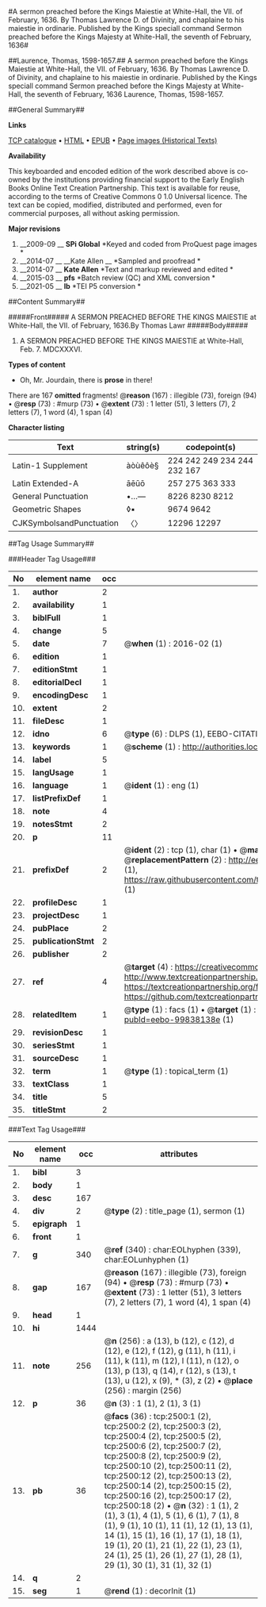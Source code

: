 #A sermon preached before the Kings Maiestie at White-Hall, the VII. of February, 1636. By Thomas Lawrence D. of Divinity, and chaplaine to his maiestie in ordinarie. Published by the Kings speciall command Sermon preached before the Kings Majesty at White-Hall, the seventh of February, 1636#

##Laurence, Thomas, 1598-1657.##
A sermon preached before the Kings Maiestie at White-Hall, the VII. of February, 1636. By Thomas Lawrence D. of Divinity, and chaplaine to his maiestie in ordinarie. Published by the Kings speciall command
Sermon preached before the Kings Majesty at White-Hall, the seventh of February, 1636
Laurence, Thomas, 1598-1657.

##General Summary##

**Links**

[TCP catalogue](http://www.ota.ox.ac.uk/tcp/)  • 
[HTML](http://tei.it.ox.ac.uk/tcp/Texts-HTML/free/A05/A05192.html)  • 
[EPUB](http://tei.it.ox.ac.uk/tcp/Texts-EPUB/free/A05/A05192.epub) • 
[Page images (Historical Texts)](https://historicaltexts.jisc.ac.uk/eebo-99838138e)

**Availability**

This keyboarded and encoded edition of the work described above is co-owned by the
    institutions providing financial support to the Early English Books Online Text Creation
    Partnership. This text is available for reuse, according to the terms of  Creative Commons 0 1.0 Universal
    licence. The text can be copied, modified, distributed and performed, even for commercial
    purposes, all without asking permission.

**Major revisions**

1. __2009-09 __ __SPi Global__ *Keyed and coded from ProQuest page images *
1. __2014-07 __ __Kate Allen __ *Sampled and proofread *
1. __2014-07 __ __Kate Allen__ *Text and markup reviewed and edited *
1. __2015-03 __ __pfs__ *Batch review (QC) and XML conversion *
1. __2021-05 __ __lb__ *TEI P5 conversion *

##Content Summary##

#####Front#####
A SERMON PREACHED BEFORE THE KINGS MAIESTIE at White-Hall, the VII. of February, 1636.By Thomas Lawr
#####Body#####

1. A SERMON PREACHED BEFORE THE KINGS MAIESTIE at White-Hall, Feb. 7. MDCXXXVI.

**Types of content**

  * Oh, Mr. Jourdain, there is **prose** in there!

There are 167 **omitted** fragments! 
 @__reason__ (167) : illegible (73), foreign (94)  •  @__resp__ (73) : #murp (73)  •  @__extent__ (73) : 1 letter (51), 3 letters (7), 2 letters (7), 1 word (4), 1 span (4)

**Character listing**


|Text|string(s)|codepoint(s)|
|---|---|---|
|Latin-1 Supplement|àòùêôè§|224 242 249 234 244 232 167|
|Latin Extended-A|āēūō|257 275 363 333|
|General Punctuation|•…—|8226 8230 8212|
|Geometric Shapes|◊▪|9674 9642|
|CJKSymbolsandPunctuation|〈〉|12296 12297|

##Tag Usage Summary##

###Header Tag Usage###

|No|element name|occ|attributes|
|---|---|---|---|
|1.|__author__|2||
|2.|__availability__|1||
|3.|__biblFull__|1||
|4.|__change__|5||
|5.|__date__|7| @__when__ (1) : 2016-02 (1)|
|6.|__edition__|1||
|7.|__editionStmt__|1||
|8.|__editorialDecl__|1||
|9.|__encodingDesc__|1||
|10.|__extent__|2||
|11.|__fileDesc__|1||
|12.|__idno__|6| @__type__ (6) : DLPS (1), EEBO-CITATION (1), VID (1), EEBO-PROQUEST (1), STC (2)|
|13.|__keywords__|1| @__scheme__ (1) : http://authorities.loc.gov/ (1)|
|14.|__label__|5||
|15.|__langUsage__|1||
|16.|__language__|1| @__ident__ (1) : eng (1)|
|17.|__listPrefixDef__|1||
|18.|__note__|4||
|19.|__notesStmt__|2||
|20.|__p__|11||
|21.|__prefixDef__|2| @__ident__ (2) : tcp (1), char (1)  •  @__matchPattern__ (2) : ([0-9\-]+):([0-9IVX]+) (1), (.+) (1)  •  @__replacementPattern__ (2) : http://eebo.chadwyck.com/downloadtiff?vid=$1&page=$2 (1), https://raw.githubusercontent.com/textcreationpartnership/Texts/master/tcpchars.xml#$1 (1)|
|22.|__profileDesc__|1||
|23.|__projectDesc__|1||
|24.|__pubPlace__|2||
|25.|__publicationStmt__|2||
|26.|__publisher__|2||
|27.|__ref__|4| @__target__ (4) : https://creativecommons.org/publicdomain/zero/1.0/ (1), http://www.textcreationpartnership.org/docs/. (1), https://textcreationpartnership.org/faq/#faq05 (1), https://github.com/textcreationpartnership (1)|
|28.|__relatedItem__|1| @__type__ (1) : facs (1)  •  @__target__ (1) : https://data.historicaltexts.jisc.ac.uk/view?pubId=eebo-99838138e (1)|
|29.|__revisionDesc__|1||
|30.|__seriesStmt__|1||
|31.|__sourceDesc__|1||
|32.|__term__|1| @__type__ (1) : topical_term (1)|
|33.|__textClass__|1||
|34.|__title__|5||
|35.|__titleStmt__|2||


###Text Tag Usage###

|No|element name|occ|attributes|
|---|---|---|---|
|1.|__bibl__|3||
|2.|__body__|1||
|3.|__desc__|167||
|4.|__div__|2| @__type__ (2) : title_page (1), sermon (1)|
|5.|__epigraph__|1||
|6.|__front__|1||
|7.|__g__|340| @__ref__ (340) : char:EOLhyphen (339), char:EOLunhyphen (1)|
|8.|__gap__|167| @__reason__ (167) : illegible (73), foreign (94)  •  @__resp__ (73) : #murp (73)  •  @__extent__ (73) : 1 letter (51), 3 letters (7), 2 letters (7), 1 word (4), 1 span (4)|
|9.|__head__|1||
|10.|__hi__|1444||
|11.|__note__|256| @__n__ (256) : a (13), b (12), c (12), d (12), e (12), f (12), g (11), h (11), i (11), k (11), m (12), l (11), n (12), o (13), p (13), q (14), r (12), s (13), t (13), u (12), x (9), * (3), z (2)  •  @__place__ (256) : margin (256)|
|12.|__p__|36| @__n__ (3) : 1 (1), 2 (1), 3 (1)|
|13.|__pb__|36| @__facs__ (36) : tcp:2500:1 (2), tcp:2500:2 (2), tcp:2500:3 (2), tcp:2500:4 (2), tcp:2500:5 (2), tcp:2500:6 (2), tcp:2500:7 (2), tcp:2500:8 (2), tcp:2500:9 (2), tcp:2500:10 (2), tcp:2500:11 (2), tcp:2500:12 (2), tcp:2500:13 (2), tcp:2500:14 (2), tcp:2500:15 (2), tcp:2500:16 (2), tcp:2500:17 (2), tcp:2500:18 (2)  •  @__n__ (32) : 1 (1), 2 (1), 3 (1), 4 (1), 5 (1), 6 (1), 7 (1), 8 (1), 9 (1), 10 (1), 11 (1), 12 (1), 13 (1), 14 (1), 15 (1), 16 (1), 17 (1), 18 (1), 19 (1), 20 (1), 21 (1), 22 (1), 23 (1), 24 (1), 25 (1), 26 (1), 27 (1), 28 (1), 29 (1), 30 (1), 31 (1), 32 (1)|
|14.|__q__|2||
|15.|__seg__|1| @__rend__ (1) : decorInit (1)|
